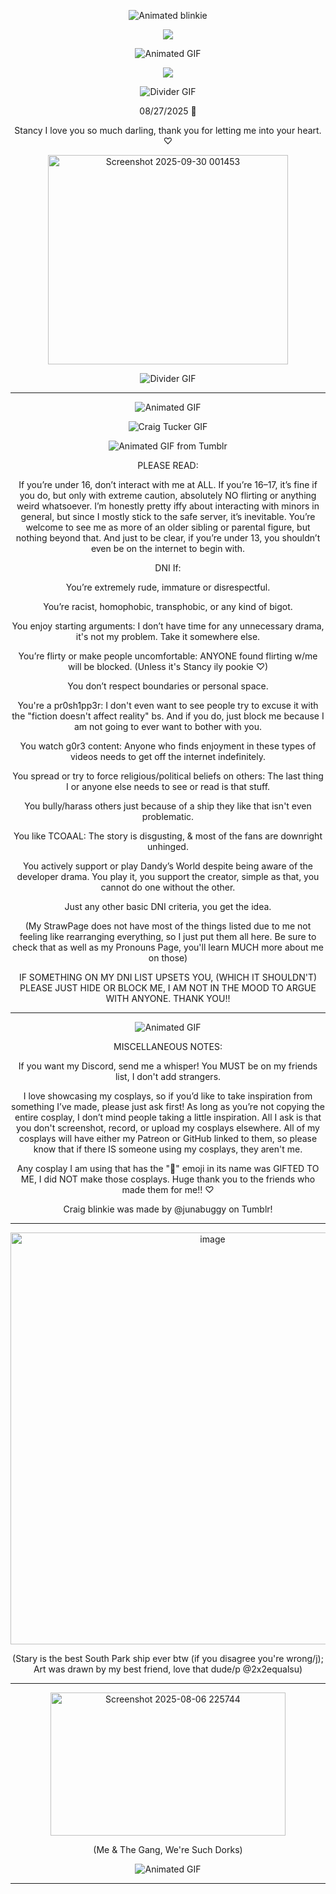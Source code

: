 <p align="center">
  <img src="https://adriansblinkiecollection.neocities.org/e111.gif" alt="Animated blinkie" />
</p>


<p align="center"> <img src="https://komarev.com/ghpvc/?username=charleswasaway&color=blue"> </p>

<p align="center">
  <img src="https://images-wixmp-ed30a86b8c4ca887773594c2.wixmp.com/f/ec9048d5-1fd4-42f1-88ff-2f628e8b4464/d8d5wyr-34b7e897-62e2-4553-8080-877abef4d284.gif?token=eyJ0eXAiOiJKV1QiLCJhbGciOiJIUzI1NiJ9.eyJzdWIiOiJ1cm46YXBwOjdlMGQxODg5ODIyNjQzNzNhNWYwZDQxNWVhMGQyNmUwIiwiaXNzIjoidXJuOmFwcDo3ZTBkMTg4OTgyMjY0MzczYTVmMGQ0MTVlYTBkMjZlMCIsIm9iaiI6W1t7InBhdGgiOiJcL2ZcL2VjOTA0OGQ1LTFmZDQtNDJmMS04OGZmLTJmNjI4ZThiNDQ2NFwvZDhkNXd5ci0zNGI3ZTg5Ny02MmUyLTQ1NTMtODA4MC04NzdhYmVmNGQyODQuZ2lmIn1dXSwiYXVkIjpbInVybjpzZXJ2aWNlOmZpbGUuZG93bmxvYWQiXX0.mcfTmjc0a3NsqbVaO1l-UtfDUIDbIaow4LTbpKL4kYg" alt="Animated GIF" />
</p>


<p align="center">
  <a href="https://github.com/kittinan/spotify-github-profile">
    <img src="https://spotify-github-profile.kittinanx.com/api/view?uid=oqhfu5vc1lyvi4oew35ue4ddw&cover_image=true&theme=default&show_offline=true&background_color=1d065b&interchange=false&bar_color=bebec6&bar_color_cover=false" />
  </a>
</p>

<p align="center">
  <img src="https://adriansblinkiecollection.neocities.org/dividers/vine37.gif" alt="Divider GIF" />
</p>

<p align="center">08/27/2025 💓

<p align="center">Stancy I love you so much darling, thank you for letting me into your heart. ♡

<p align="center"><img width="384" height="335" alt="Screenshot 2025-09-30 001453" src="https://github.com/user-attachments/assets/c0f39e59-54cb-4c17-a679-3ffe1ed75d3b" />

<p align="center">
  <img src="https://adriansblinkiecollection.neocities.org/dividers/vine37.gif" alt="Divider GIF" />
</p>


------------------------------------------------------------------------------------------------------------------
<p align="center">
  <img src="https://adriansblinkiecollection.neocities.org/x22.gif" alt="Animated GIF" />
</p>

<p align="center">
  <img src="https://media.tenor.com/_c6IWfUT08sAAAAd/craig-craig-tucker.gif" alt="Craig Tucker GIF" />
</p>


<p align="center">
  <img src="https://64.media.tumblr.com/b5c1e75e96805d6d1545e0f4f8dcb09d/5a4e39f4261065ad-e3/s640x960/b81ab217bc1bd0b98f7ec7bcc7d2863f05c8b85c.gif" alt="Animated GIF from Tumblr" />
</p>

<p align="center">PLEASE READ:

<p align="center">If you’re under 16, don’t interact with me at ALL. If you’re 16–17, it’s fine if you do, but only with extreme caution, absolutely NO flirting or anything weird whatsoever. I’m honestly pretty iffy about interacting with minors in general, but since I mostly stick to the safe server, it’s inevitable. You’re welcome to see me as more of an older sibling or parental figure, but nothing beyond that. And just to be clear, if you’re under 13, you shouldn’t even be on the internet to begin with.
  
<p align="center">DNI If:

<p align="center">You’re extremely rude, immature or disrespectful. 

<p align="center">You’re racist, homophobic, transphobic, or any kind of bigot.

<p align="center">You enjoy starting arguments: I don’t have time for any unnecessary drama, it's not my problem. Take it somewhere else.

<p align="center">You’re flirty or make people uncomfortable: ANYONE found flirting w/me will be blocked. (Unless it's Stancy ily pookie ♡)

<p align="center">You don’t respect boundaries or personal space.

<p align="center">You're a pr0sh1pp3r: I don't even want to see people try to excuse it with the "fiction doesn't affect reality" bs. And if you do, just block me because I am not going to ever want to bother with you.

<p align="center">You watch g0r3 content: Anyone who finds enjoyment in these types of videos needs to get off the internet indefinitely.

<p align="center">You spread or try to force religious/political beliefs on others: The last thing I or anyone else needs to see or read is that stuff.

<p align="center">You bully/harass others just because of a ship they like that isn't even problematic.

<p align="center">You like TCOAAL: The story is disgusting, & most of the fans are downright unhinged.

<p align="center">You actively support or play Dandy’s World despite being aware of the developer drama. You play it, you support the creator, simple as that, you cannot do one without the other.

<p align="center">Just any other basic DNI criteria, you get the idea. 

<p align="center">(My StrawPage does not have most of the things listed due to me not feeling like rearranging everything, so I just put them all here. Be sure to check that as well as my Pronouns Page, you'll learn MUCH more about me on those)

<p align="center">IF SOMETHING ON MY DNI LIST UPSETS YOU, (WHICH IT SHOULDN'T) PLEASE JUST HIDE OR BLOCK ME, I AM NOT IN THE MOOD TO ARGUE WITH ANYONE. THANK YOU!! 

------------------------------------------------------------------------------------------------------------------

<p align="center">
  <img src="https://adriansblinkiecollection.neocities.org/v6.gif" alt="Animated GIF" />
</p>

<p align="center">MISCELLANEOUS NOTES:

<p align="center">If you want my Discord, send me a whisper! You MUST be on my friends list, I don't add strangers. 

<p align="center">I love showcasing my cosplays, so if you’d like to take inspiration from something I’ve made, please just ask first! As long as you’re not copying the entire cosplay, I don’t mind people taking a little inspiration. All I ask is that you don't screenshot, record, or upload my cosplays elsewhere. All of my cosplays will have either my Patreon or GitHub linked to them, so please know that if there IS someone using my cosplays, they aren't me.

<p align="center">Any cosplay I am using that has the "🎁" emoji in its name was GIFTED TO ME, I did NOT make those cosplays. Huge thank you to the friends who made them for me!! ♡

<p align="center">Craig blinkie was made by @junabuggy on Tumblr!
  
------------------------------------------------------------------------------------------------------------------

<p align="center"><img width="631" height="659" alt="image" src="https://github.com/user-attachments/assets/b8d8647b-f262-483a-8899-54977ece04ec" />


<p align="center">(Stary is the best South Park ship ever btw (if you disagree you're wrong/j); Art was drawn by my best friend, love that dude/p @2x2equalsu)

------------------------------------------------------------------------------------------------------------------

<p align="center"> <img width="376" height="229" alt="Screenshot 2025-08-06 225744" src="https://github.com/user-attachments/assets/148967e2-4db2-42e8-9cf8-ba2f8072b4f3" />

<p align="center">(Me & The Gang, We're Such Dorks)

<p align="center">
  <img src="https://adriansblinkiecollection.neocities.org/e52.gif" alt="Animated GIF" />
</p>

------------------------------------------------------------------------------------------------------------------

